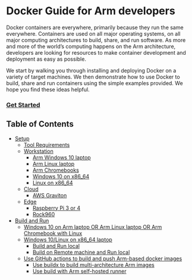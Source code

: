 # Docker Guide for Arm developers

Docker containers are everywhere, primarily because they run the same everywhere. Containers are used on all major operating systems, on all major computing architectures to build, share, and run software. 
As more and more of the world’s computing happens on the Arm architecture, developers are looking for resources to make container development and deployment as easy as possible. 

We start by walking you through installing and deploying Docker on a variety of target machines. We then demonstrate how to use Docker to build, share and run containers using the simple examples provided. 
We hope you find these ideas helpful.

### [Get Started](/documentation/docker-guide/setup.md#docker-setup)

## Table of Contents

- [Setup](/documentation/docker-guide/setup.md)
   - [Tool Requirements](/documentation/docker-guide/setup.md#tool-requirements)
   - [Workstation](/documentation/docker-guide/setup.md#target-workstation)
      - [Arm Windows 10 laptop](/documentation/docker-guide/setup.md#install-docker-on-a-windows-10-on-arm-laptop)
      - [Arm Linux laptop](/documentation/docker-guide/setup.md#install-docker-on-arm-linux-laptop)
      - [Arm Chromebooks](/documentation/docker-guide/setup.md#install-docker-on-arm-chromebooks)
      - [Windows 10 on x86_64](/documentation/docker-guide/setup.md/#install-docker-on-windows-10-on-x86_64)
      - [Linux on x86_64](/documentation/docker-guide/setup.md#install-docker-on-linux-on-x86_64)
   - [Cloud](/documentation/docker-guide/setup.md#target-in-the-cloud)
      - [AWS Graviton](/documentation/docker-guide/setup.md#aws-graviton)
   - [Edge](/documentation/docker-guide/setup.md#target-at-the-edge)
      - [Raspberry Pi 3 or 4](/documentation/docker-guide/setup.md#raspberry-pi-3-or-4)
      - [Rock960](/documentation/docker-guide/setup.md#rock960)
- [Build and Run](/documentation/docker-guide/build.md#build-and-run) 
   - [Windows 10 on Arm laptop OR Arm Linux laptop OR Arm Chromebook with Linux](/documentation/docker-guide/build.md#windows-10-on-arm-laptop-or-arm-linux-laptop-or-arm-chromebook-with-linux)
   - [Windows 10/Linux on x86_64 laptop](/documentation/docker-guide/build.md#windows-10linux-on-x86_64-laptop)
      - [Build and Run local](/documentation/docker-guide/build.md#build-and-run-local)
      - [Build on Remote machine and Run local](/documentation/docker-guide/build.md#build-on-remote-machine-and-run-local)
   - [Use GitHub actions to build and push Arm-based docker images](/documentation/docker-guide/build.md#use-github-actions-to-build-and-push-arm-based-docker-images)
      - [Use buildx to build multi-architecture Arm images](/documentation/docker-guide/build.md#use-buildx-to-build-multi-architecture-arm-images)
      - [Use build with Arm self-hosted runner](/documentation/docker-guide/build.md#use-build-with-arm-self-hosted-runner)
